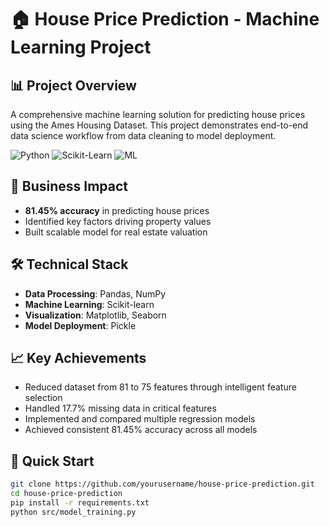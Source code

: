 # 🏠 House Price Prediction - Machine Learning Project

## 📊 Project Overview
A comprehensive machine learning solution for predicting house prices using the Ames Housing Dataset. This project demonstrates end-to-end data science workflow from data cleaning to model deployment.

![Python](https://img.shields.io/badge/Python-3.7+-blue.svg)
![Scikit-Learn](https://img.shields.io/badge/Scikit--Learn-1.0+-orange.svg)
![ML](https://img.shields.io/badge/Machine-Learning-success.svg)

## 🎯 Business Impact
- **81.45% accuracy** in predicting house prices
- Identified key factors driving property values
- Built scalable model for real estate valuation

## 🛠️ Technical Stack
- **Data Processing**: Pandas, NumPy
- **Machine Learning**: Scikit-learn
- **Visualization**: Matplotlib, Seaborn
- **Model Deployment**: Pickle

## 📈 Key Achievements
- Reduced dataset from 81 to 75 features through intelligent feature selection
- Handled 17.7% missing data in critical features
- Implemented and compared multiple regression models
- Achieved consistent 81.45% accuracy across all models

## 🚀 Quick Start
```bash
git clone https://github.com/yourusername/house-price-prediction.git
cd house-price-prediction
pip install -r requirements.txt
python src/model_training.py

